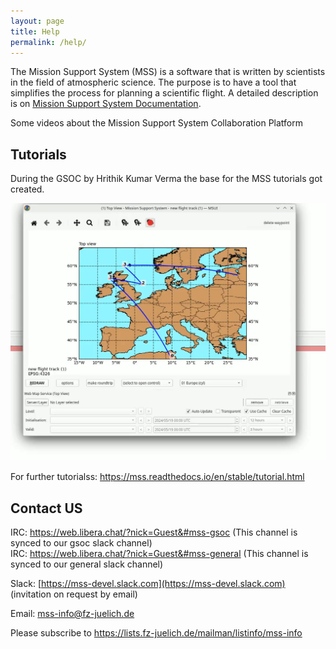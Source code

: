 ```yaml
---
layout: page
title: Help
permalink: /help/
---
```


The Mission Support System (MSS) is a software that is written by
scientists in the field of atmospheric science. The purpose is to have a
tool that simplifies the process for planning a scientific flight.
A detailed description is on [Mission Support System Documentation](https://mss.readthedocs.io/en/stable/).

Some videos about the Mission Support System Collaboration Platform

## Tutorials
During the GSOC by Hrithik Kumar Verma the base for the MSS tutorials got created.

[![img.png](assets/waypoint_tutorial.png)](https://mss.readthedocs.io/en/stable/_images/tutorial_waypoints.mp4)

For further tutorialss:
https://mss.readthedocs.io/en/stable/tutorial.html

## Contact US

IRC: <https://web.libera.chat/?nick=Guest&#mss-gsoc> (This channel is synced to our gsoc slack channel)  
IRC: <https://web.libera.chat/?nick=Guest&#mss-general> (This channel is synced to our general slack channel)

Slack: [https://mss-devel.slack.com](https://mss-devel.slack.com) (invitation on request by email)

Email: <mss-info@fz-juelich.de>

Please subscribe to <https://lists.fz-juelich.de/mailman/listinfo/mss-info>
